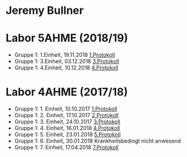 # Jeremy Bullner

# Labor 5AHME (2018/19)

* Gruppe 1: 1.Einheit, 19.11.2018
[1.Protokoll](https://github.com/HTLMechatronics/m14-la1-sx/blob/buljem14/Protokolle/5AHME/1.Einheit.md)
* Gruppe 1: 3.Einheit, 03.12.2018
[3.Protokoll](https://github.com/HTLMechatronics/m14-la1-sx/blob/buljem14/Protokolle/5AHME/3.Einheit.md)
* Gruppe 1: 4.Einheit, 10.12.2018
[4.Protokoll](https://github.com/HTLMechatronics/m14-la1-sx/blob/buljem14/Protokolle/5AHME/4.Einheit.md)

# Labor 4AHME (2017/18)

* Gruppe 1: 1. Einheit, 10.10.2017
[1.Protokoll](https://github.com/HTLMechatronics/m14-la1-sx/blob/buljem14/Protokolle/1.Einheit)
* Gruppe 1: 2. Einheit, 17.10.2017
[2.Protokoll](https://github.com/HTLMechatronics/m14-la1-sx/blob/buljem14/Protokolle/2.Einheit.md)
* Gruppe 1: 3. Einheit, 24.10.2017
[3.Protokoll](https://github.com/HTLMechatronics/m14-la1-sx/blob/buljem14/Protokolle/3.Einheit.md)
* Gruppe 1: 4. Einheit, 16.01.2018
[4.Protokoll](https://github.com/HTLMechatronics/m14-la1-sx/edit/buljem14/Protokolle/4.Einheit.md)
* Gruppe 1: 5. Einheit, 23.01.2018
[5.Protokoll](https://github.com/HTLMechatronics/m14-la1-sx/blob/buljem14/Protokolle/5.Einheit.md)
* Gruppe 1: 6. Einheit, 30.01.2018
Krankheitsbedingt nicht anwesend
* Gruppe 1: 7. Einheit, 17.04.2018
[7.Protokoll](https://github.com/HTLMechatronics/m14-la1-sx/blob/buljem14/Protokolle/7.Einheit.md)
